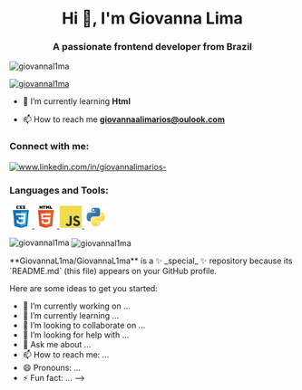<h1 align="center">Hi 👋, I'm Giovanna Lima</h1>
<h3 align="center">A passionate frontend developer from Brazil</h3>

<p align="left"> <img src="https://komarev.com/ghpvc/?username=giovannal1ma&label=Profile%20views&color=0e75b6&style=flat" alt="giovannal1ma" /> </p>

<p align="left"> <a href="https://github.com/ryo-ma/github-profile-trophy"><img src="https://github-profile-trophy.vercel.app/?username=giovannal1ma" alt="giovannal1ma" /></a> </p>

- 🌱 I’m currently learning **Html**

- 📫 How to reach me **giovannaalimarios@oulook.com**

<h3 align="left">Connect with me:</h3>
<p align="left">
<a href="https://linkedin.com/in/www.linkedin.com/in/giovannalimarios-" target="blank"><img align="center" src="https://raw.githubusercontent.com/rahuldkjain/github-profile-readme-generator/master/src/images/icons/Social/linked-in-alt.svg" alt="www.linkedin.com/in/giovannalimarios-" height="30" width="40" /></a>
</p>

<h3 align="left">Languages and Tools:</h3>
<p align="left"> <a href="https://www.w3schools.com/css/" target="_blank" rel="noreferrer"> <img src="https://raw.githubusercontent.com/devicons/devicon/master/icons/css3/css3-original-wordmark.svg" alt="css3" width="40" height="40"/> </a> <a href="https://www.w3.org/html/" target="_blank" rel="noreferrer"> <img src="https://raw.githubusercontent.com/devicons/devicon/master/icons/html5/html5-original-wordmark.svg" alt="html5" width="40" height="40"/> </a> <a href="https://developer.mozilla.org/en-US/docs/Web/JavaScript" target="_blank" rel="noreferrer"> <img src="https://raw.githubusercontent.com/devicons/devicon/master/icons/javascript/javascript-original.svg" alt="javascript" width="40" height="40"/> </a> <a href="https://www.python.org" target="_blank" rel="noreferrer"> <img src="https://raw.githubusercontent.com/devicons/devicon/master/icons/python/python-original.svg" alt="python" width="40" height="40"/> </a> </p>

<p><img align="left" src="https://github-readme-stats.vercel.app/api/top-langs?username=giovannal1ma&show_icons=true&locale=en&layout=compact" alt="giovannal1ma" /></p>

<p>&nbsp;<img align="center" src="https://github-readme-stats.vercel.app/api?username=giovannal1ma&show_icons=true&locale=en" alt="giovannal1ma" /></p>
**GiovannaL1ma/GiovannaL1ma** is a ✨ _special_ ✨ repository because its `README.md` (this file) appears on your GitHub profile.

Here are some ideas to get you started:

- 🔭 I’m currently working on ...
- 🌱 I’m currently learning ...
- 👯 I’m looking to collaborate on ...
- 🤔 I’m looking for help with ...
- 💬 Ask me about ...
- 📫 How to reach me: ...
- 😄 Pronouns: ...
- ⚡ Fun fact: ...
-->

